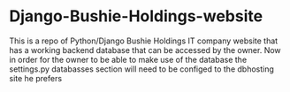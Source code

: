 # Django-Bushie-Holdings-website
This is a repo of Python/Django Bushie Holdings IT company website that has a working backend database that can be accessed by the owner. Now in order for the owner to be able to make use of the database the settings.py databasses section will need to be configed to the dbhosting site he prefers

